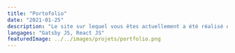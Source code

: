```yaml
---
title: "Portofolio"
date: "2021-01-25"
description: "Le site sur lequel vous êtes actuellement a été réalisé dans son intégralité à l'aide de Gatsby JS, un framework de React."
langages: "Gatsby JS, React JS"
featuredImage: ../../images/projets/portfolio.png
---
```

